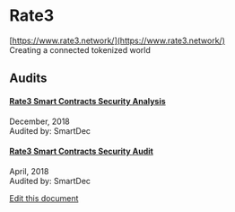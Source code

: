 
# Rate3
  
[https://www.rate3.network/](https://www.rate3.network/)<br>
Creating a connected tokenized world


## Audits



#### [Rate3 Smart Contracts Security Analysis](https://blog.smartdec.net/rate3-smart-contracts-security-analysis-41a6a3971ca)

December, 2018<br>
Audited by: SmartDec<br>

      


#### [Rate3 Smart Contracts Security Audit](https://blog.smartdec.net/rate3-smart-contracts-security-analysis-e95439201785)

April, 2018<br>
Audited by: SmartDec<br>

      

  





[Edit this document](https://github.com/ConsenSys/blockchainSecurityDB/blob/master/projects/rate3.json)
